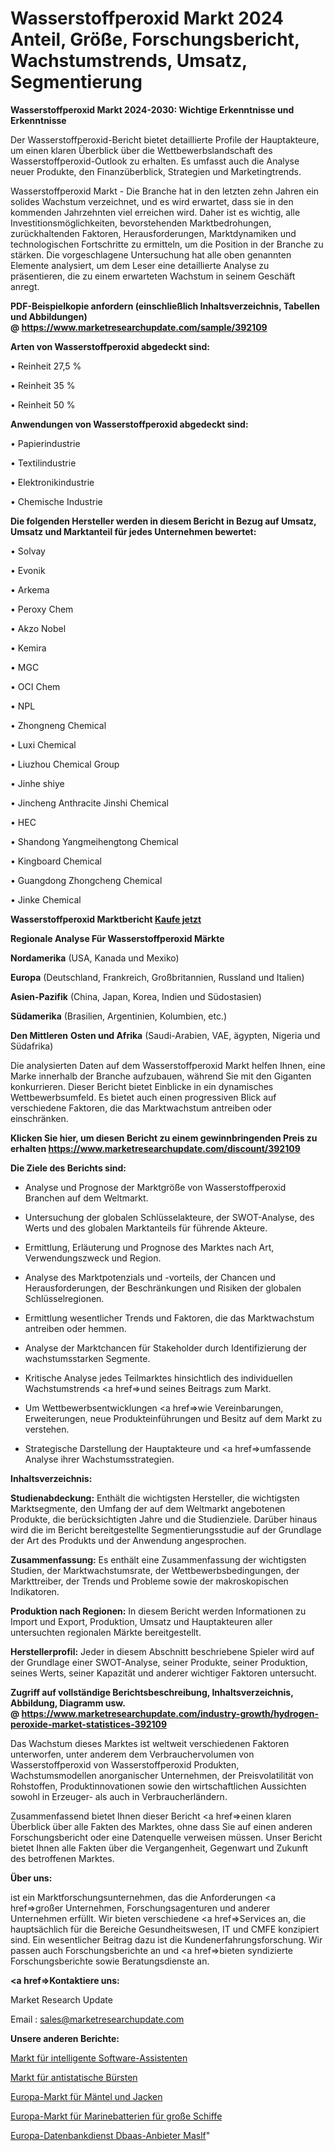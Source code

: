 # Wasserstoffperoxid Markt 2024 Anteil, Größe, Forschungsbericht, Wachstumstrends, Umsatz, Segmentierung

<strong>Wasserstoffperoxid Markt 2024-2030: Wichtige Erkenntnisse und Erkenntnisse</strong>

Der Wasserstoffperoxid-Bericht bietet detaillierte Profile der Hauptakteure, um einen klaren Überblick über die Wettbewerbslandschaft des Wasserstoffperoxid-Outlook zu erhalten. Es umfasst auch die Analyse neuer Produkte, den Finanzüberblick, Strategien und Marketingtrends.

Wasserstoffperoxid Markt - Die Branche hat in den letzten zehn Jahren ein solides Wachstum verzeichnet, und es wird erwartet, dass sie in den kommenden Jahrzehnten viel erreichen wird. Daher ist es wichtig, alle Investitionsmöglichkeiten, bevorstehenden Marktbedrohungen, zurückhaltenden Faktoren, Herausforderungen, Marktdynamiken und technologischen Fortschritte zu ermitteln, um die Position in der Branche zu stärken. Die vorgeschlagene Untersuchung hat alle oben genannten Elemente analysiert, um dem Leser eine detaillierte Analyse zu präsentieren, die zu einem erwarteten Wachstum in seinem Geschäft anregt.

<strong><b>PDF-Beispielkopie anfordern (einschließlich Inhaltsverzeichnis, Tabellen und Abbildungen) @ </b></strong><strong><a href=https://www.marketresearchupdate.com/sample/392109><strong>https://www.marketresearchupdate.com/sample/392109</u></a></strong></strong>

<strong>Arten von Wasserstoffperoxid abgedeckt sind:</strong>

• Reinheit 27,5 %

• Reinheit 35 %

• Reinheit 50 %

<strong>Anwendungen von Wasserstoffperoxid abgedeckt sind:</strong>

• Papierindustrie

• Textilindustrie

• Elektronikindustrie

• Chemische Industrie

<strong>Die folgenden Hersteller werden in diesem Bericht in Bezug auf Umsatz, Umsatz und Marktanteil für jedes Unternehmen bewertet:</strong>

• Solvay

• Evonik

• Arkema

• Peroxy Chem

• Akzo Nobel

• Kemira

• MGC

• OCI Chem

• NPL

• Zhongneng Chemical

• Luxi Chemical

• Liuzhou Chemical Group

• Jinhe shiye

• Jincheng Anthracite Jinshi Chemical

• HEC

• Shandong Yangmeihengtong Chemical

• Kingboard Chemical

• Guangdong Zhongcheng Chemical

• Jinke Chemical

<strong>Wasserstoffperoxid Marktbericht <a href=https://www.marketresearchupdate.com/buynow/392109>Kaufe jetzt</a></strong>

<strong>Regionale Analyse Für Wasserstoffperoxid Märkte</strong>

<strong>Nordamerika</strong> (USA, Kanada und Mexiko)

<strong>Europa</strong> (Deutschland, Frankreich, Großbritannien, Russland und Italien)

<strong>Asien-Pazifik</strong> (China, Japan, Korea, Indien und Südostasien)

<strong>Südamerika</strong> (Brasilien, Argentinien, Kolumbien, etc.)

<strong>Den Mittleren</strong> <strong>Osten und Afrika</strong> (Saudi-Arabien, VAE, ägypten, Nigeria und Südafrika)

Die analysierten Daten auf dem Wasserstoffperoxid Markt helfen Ihnen, eine Marke innerhalb der Branche aufzubauen, während Sie mit den Giganten konkurrieren. Dieser Bericht bietet Einblicke in ein dynamisches Wettbewerbsumfeld. Es bietet auch einen progressiven Blick auf verschiedene Faktoren, die das Marktwachstum antreiben oder einschränken.

<strong>Klicken Sie hier, um diesen Bericht zu einem gewinnbringenden Preis zu erhalten
</strong><strong><a href=https://www.marketresearchupdate.com/discount/392109>https://www.marketresearchupdate.com/discount/392109</b></u></strong></a>

<strong>Die Ziele des Berichts sind:</strong>

- Analyse und Prognose der Marktgröße von Wasserstoffperoxid Branchen auf dem Weltmarkt.

- Untersuchung der globalen Schlüsselakteure, der SWOT-Analyse, des Werts und des globalen Marktanteils für führende Akteure.

- Ermittlung, Erläuterung und Prognose des Marktes nach Art, Verwendungszweck und Region.

- Analyse des Marktpotenzials und -vorteils, der Chancen und Herausforderungen, der Beschränkungen und Risiken der globalen Schlüsselregionen.

- Ermittlung wesentlicher Trends und Faktoren, die das Marktwachstum antreiben oder hemmen.

- Analyse der Marktchancen für Stakeholder durch Identifizierung der wachstumsstarken Segmente.

- Kritische Analyse jedes Teilmarktes hinsichtlich des individuellen Wachstumstrends <a href=>und</a> seines Beitrags zum Markt.

- Um Wettbewerbsentwicklungen <a href=>wie</a> Vereinbarungen, Erweiterungen, neue Produkteinführungen und Besitz auf dem Markt zu verstehen.

- Strategische Darstellung der Hauptakteure und <a href=>umfas</a>sende Analyse ihrer Wachstumsstrategien.

<strong>Inhaltsverzeichnis:</strong>

<strong>Studienabdeckung:</strong> Enthält die wichtigsten Hersteller, die wichtigsten Marktsegmente, den Umfang der auf dem Weltmarkt angebotenen Produkte, die berücksichtigten Jahre und die Studienziele. Darüber hinaus wird die im Bericht bereitgestellte Segmentierungsstudie auf der Grundlage der Art des Produkts und der Anwendung angesprochen.

<strong>Zusammenfassung:</strong> Es enthält eine Zusammenfassung der wichtigsten Studien, der Marktwachstumsrate, der Wettbewerbsbedingungen, der Markttreiber, der Trends und Probleme sowie der makroskopischen Indikatoren.

<strong>Produktion nach Regionen:</strong> In diesem Bericht werden Informationen zu Import und Export, Produktion, Umsatz und Hauptakteuren aller untersuchten regionalen Märkte bereitgestellt.

<strong>Herstellerprofil:</strong> Jeder in diesem Abschnitt beschriebene Spieler wird auf der Grundlage einer SWOT-Analyse, seiner Produkte, seiner Produktion, seines Werts, seiner Kapazität und anderer wichtiger Faktoren untersucht.

<strong><b>Zugriff auf vollständige Berichtsbeschreibung, Inhaltsverzeichnis, Abbildung, Diagramm usw. @ </b></strong><strong><a href=https://www.marketresearchupdate.com/industry-growth/hydrogen-peroxide-market-statistices-392109>https://www.marketresearchupdate.com/industry-growth/hydrogen-peroxide-market-statistices-392109</a></strong>

Das Wachstum dieses Marktes ist weltweit verschiedenen Faktoren unterworfen, unter anderem dem Verbrauchervolumen von Wasserstoffperoxid von Wasserstoffperoxid Produkten, Wachstumsmodellen anorganischer Unternehmen, der Preisvolatilität von Rohstoffen, Produktinnovationen sowie den wirtschaftlichen Aussichten sowohl in Erzeuger- als auch in Verbraucherländern.

Zusammenfassend bietet Ihnen dieser Bericht <a href=>einen</a> klaren Überblick über alle Fakten des Marktes, ohne dass Sie auf einen anderen Forschungsbericht oder eine Datenquelle verweisen müssen. Unser Bericht bietet Ihnen alle Fakten über die Vergangenheit, Gegenwart und Zukunft des betroffenen Marktes.

<strong>Über uns:</strong>

 ist ein Marktforschungsunternehmen, das die Anforderungen <a href=>großer</a> Unternehmen, Forschungsagenturen und anderer Unternehmen erfüllt. Wir bieten verschiedene <a href=>Services</a> an, die hauptsächlich für die Bereiche Gesundheitswesen, IT und CMFE konzipiert sind. Ein wesentlicher Beitrag dazu ist die Kundenerfahrungsforschung. Wir passen auch Forschungsberichte an und <a href=>bieten</a> syndizierte Forschungsberichte sowie Beratungsdienste an.

<strong><a href=>Kontaktiere uns:</a></strong>

Market Research Update

Email : sales@marketresearchupdate.com

<strong>Unsere anderen Berichte:</strong>

<a href=https://www.linkedin.com/pulse/intelligent-software-assistant-market-size>Markt für intelligente Software-Assistenten</a>

<a href=https://www.linkedin.com/pulse/anti-static-brush-market-analysis-segment-region>Markt für antistatische Bürsten</a>

<a href=https://www.linkedin.com/pulse/europe-coats-jackets-market-research-report>Europa-Markt für Mäntel und Jacken</a>

<a href=https://www.linkedin.com/pulse/europe-marine-battery-large-vessel-market-size>Europa-Markt für Marinebatterien für große Schiffe</a>

<a href=https://www.linkedin.com/pulse/europe-database-service-dbaas-provider-maslf/>Europa-Datenbankdienst Dbaas-Anbieter Maslf</a>"
